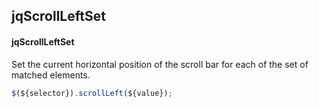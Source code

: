## jqScrollLeftSet
#### jqScrollLeftSet
Set the current horizontal position of the scroll bar for each of the set of matched elements.
```javascript
$(${selector}).scrollLeft(${value});
```